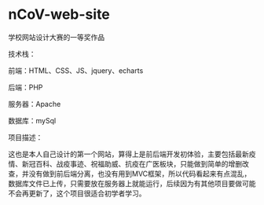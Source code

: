 # nCoV-web-site
学校网站设计大赛的一等奖作品

技术栈：

前端：HTML、CSS、JS、jquery、echarts

后端：PHP

服务器：Apache

数据库：mySql

项目描述：

  这也是本人自己设计的第一个网站，算得上是前后端开发初体验，主要包括最新疫情、新冠百科、战疫事迹、祝福助威、抗疫在广医板块，只能做到简单的增删改查，并没有做到前后端分离，也没有用到MVC框架，所以代码看起来有点混乱，数据库文件已上传，只需要放在服务器上就能运行，后续因为有其他项目要做可能不会再更新了，这个项目很适合初学者学习。
